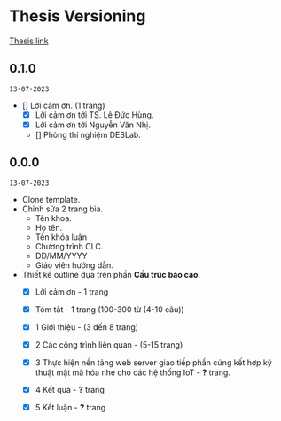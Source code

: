 # Thesis Versioning
[Thesis link](https://www.overleaf.com/read/mwzrhwrbmxhb)

## 0.1.0
`13-07-2023`
- [] Lời cảm ơn. (1 trang)
	- [x] Lời cảm ơn tới TS. Lê Đức Hùng.
	- [x] Lời cảm ơn tới Nguyễn Văn Nhị.
	- [] Phòng thí nghiệm DESLab.

## 0.0.0
`13-07-2023`
- Clone template.
- Chỉnh sửa 2 trang bìa.
	- Tên khoa.
	- Họ tên.
	- Tên khóa luận
	- Chương trình CLC.
	- DD/MM/YYYY
	- Giáo viên hướng dẫn.
- Thiết kế outline dựa trên phần **Cấu trúc báo cáo**.
	- [x] Lời cảm ơn - 1 trang
	- [x] Tóm tắt - 1 trang (100-300 từ (4-10 câu))
	- [x] 1 Giới thiệu - (3 đến 8 trang)
	- [x] 2 Các công trình liên quan - (5-15 trang)
	- [x] 3 Thực hiện nền tảng web server giao tiếp phần cứng kết hợp kỹ thuật mật mã hóa nhẹ cho các hệ thống IoT - **?** trang.
	- [x] 4 Kết quả - **?** trang
	- [x] 5 Kết luận - **?** trang

